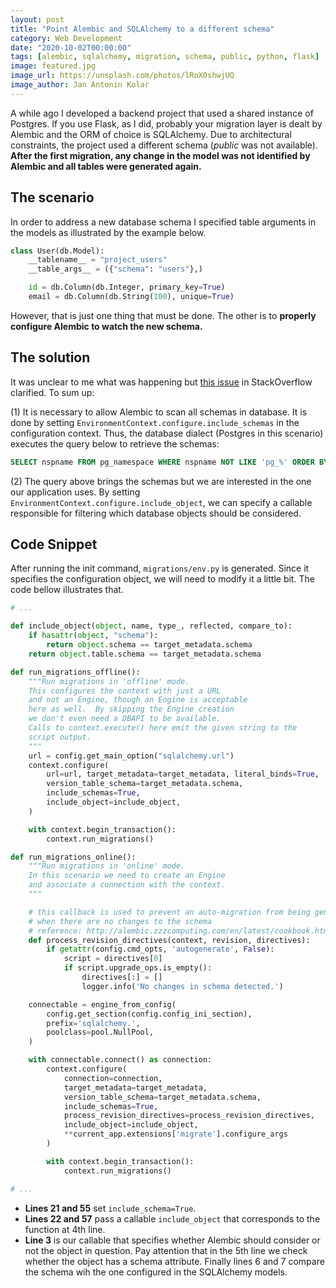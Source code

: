 ```yaml
---
layout: post
title: "Point Alembic and SQLAlchemy to a different schema"
category: Web Development
date: "2020-10-02T00:00:00"
tags: [alembic, sqlalchemy, migration, schema, public, python, flask]
image: featured.jpg
image_url: https://unsplash.com/photos/lRoX0shwjUQ
image_author: Jan Antonin Kolar
---
```


A while ago I developed a backend project that used a shared instance of Postgres. If you use Flask, as I did, probably your migration layer is dealt by Alembic and the ORM of choice is SQLAlchemy. Due to architectural constraints, the project used a different schema (_public_ was not available). **After the first migration, any change in the model was not identified by Alembic and all tables were generated again.**

## The scenario

In order to address a new database schema I specified table arguments in the models as illustrated by the example below.

```python
class User(db.Model):
    __tablename__ = "project_users"
    __table_args__ = ({"schema": "users"},)

    id = db.Column(db.Integer, primary_key=True)
    email = db.Column(db.String(100), unique=True)
```

However, that is just one thing that must be done. The other is to **properly configure Alembic to watch the new schema.**

## The solution

It was unclear to me what was happening but [this issue](https://stackoverflow.com/questions/26275041/alembic-sqlalchemy-does-not-detect-existing-tables) in StackOverflow clarified. To sum up:

(1) It is necessary to allow Alembic to scan all schemas in database. It is done by setting `EnvironmentContext.configure.include_schemas` in the configuration context. Thus, the database dialect (Postgres in this scenario) executes the query below to retrieve the schemas:

```sql
SELECT nspname FROM pg_namespace WHERE nspname NOT LIKE 'pg_%' ORDER BY nspname
```

(2) The query above brings the schemas but we are interested in the one our application uses. By setting `EnvironmentContext.configure.include_object`, we can specify a callable responsible for filtering which database objects should be considered.

## Code Snippet

After running the init command, `migrations/env.py` is generated. Since it specifies the configuration object, we will need to modify it a little bit. The code bellow illustrates that.

```python
# ...

def include_object(object, name, type_, reflected, compare_to):
    if hasattr(object, "schema"):
        return object.schema == target_metadata.schema
    return object.table.schema == target_metadata.schema

def run_migrations_offline():
    """Run migrations in 'offline' mode.
    This configures the context with just a URL
    and not an Engine, though an Engine is acceptable
    here as well.  By skipping the Engine creation
    we don't even need a DBAPI to be available.
    Calls to context.execute() here emit the given string to the
    script output.
    """
    url = config.get_main_option("sqlalchemy.url")
    context.configure(
        url=url, target_metadata=target_metadata, literal_binds=True,
        version_table_schema=target_metadata.schema,
        include_schemas=True,
        include_object=include_object,
    )

    with context.begin_transaction():
        context.run_migrations()

def run_migrations_online():
    """Run migrations in 'online' mode.
    In this scenario we need to create an Engine
    and associate a connection with the context.
    """

    # this callback is used to prevent an auto-migration from being generated
    # when there are no changes to the schema
    # reference: http://alembic.zzzcomputing.com/en/latest/cookbook.html
    def process_revision_directives(context, revision, directives):
        if getattr(config.cmd_opts, 'autogenerate', False):
            script = directives[0]
            if script.upgrade_ops.is_empty():
                directives[:] = []
                logger.info('No changes in schema detected.')

    connectable = engine_from_config(
        config.get_section(config.config_ini_section),
        prefix='sqlalchemy.',
        poolclass=pool.NullPool,
    )

    with connectable.connect() as connection:
        context.configure(
            connection=connection,
            target_metadata=target_metadata,
            version_table_schema=target_metadata.schema,
            include_schemas=True,
            process_revision_directives=process_revision_directives,
            include_object=include_object,
            **current_app.extensions['migrate'].configure_args
        )

        with context.begin_transaction():
            context.run_migrations()

# ...
```

- **Lines 21 and 55** set `include_schema=True`.
- **Lines 22 and 57** pass a callable `include_object` that corresponds to the function at 4th line.
- **Line 3** is our callable that specifies whether Alembic should consider or not the object in question. Pay attention that in the 5th line we check whether the object has a schema attribute. Finally lines 6 and 7 compare the schema wih the one configured in the SQLAlchemy models.
